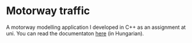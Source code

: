 # Motorway traffic
A motorway modelling application I developed in C++ as an assignment at uni.
You can read the documentaton [here](https://tschonti.github.io/autopalya/) (in Hungarian).
